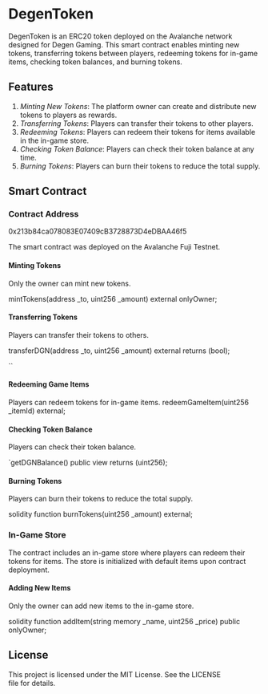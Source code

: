 # DegenToken

DegenToken is an ERC20 token deployed on the Avalanche network designed for Degen Gaming. This smart contract enables minting new tokens, transferring tokens between players, redeeming tokens for in-game items, checking token balances, and burning tokens.

## Features

1. *Minting New Tokens*: The platform owner can create and distribute new tokens to players as rewards.
2. *Transferring Tokens*: Players can transfer their tokens to other players.
3. *Redeeming Tokens*: Players can redeem their tokens for items available in the in-game store.
4. *Checking Token Balance*: Players can check their token balance at any time.
5. *Burning Tokens*: Players can burn their tokens to reduce the total supply.

## Smart Contract

### Contract Address
0x213b84ca078083E07409cB3728873D4eDBAA46f5

The smart contract was deployed on the Avalanche Fuji Testnet. 


#### Minting Tokens

Only the owner can mint new tokens.

mintTokens(address _to, uint256 _amount) external onlyOwner;

#### Transferring Tokens

Players can transfer their tokens to others.

 transferDGN(address _to, uint256 _amount) external returns (bool);

``
#### Redeeming Game Items

Players can redeem tokens for in-game items.
 redeemGameItem(uint256 _itemId) external;


#### Checking Token Balance

Players can check their token balance.

`getDGNBalance() public view returns (uint256);


#### Burning Tokens

Players can burn their tokens to reduce the total supply.

solidity
function burnTokens(uint256 _amount) external;



### In-Game Store

The contract includes an in-game store where players can redeem their tokens for items. The store is initialized with default items upon contract deployment.

#### Adding New Items

Only the owner can add new items to the in-game store.

solidity
function addItem(string memory _name, uint256 _price) public onlyOwner;

## License

This project is licensed under the MIT License. See the LICENSE file for details.

